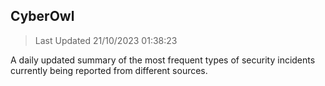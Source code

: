 ## CyberOwl 
> Last Updated 21/10/2023 01:38:23 


A daily updated summary of the most frequent types of security incidents currently being reported from different sources.

